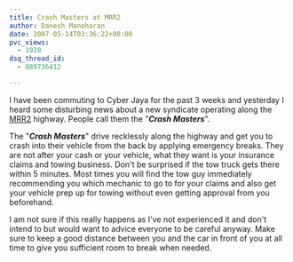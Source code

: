 ```yaml
---
title: Crash Masters at MRR2
author: Danesh Manoharan
date: 2007-05-14T03:36:22+00:00
pvc_views:
  - 1928
dsq_thread_id:
  - 889736412

---
```

I have been commuting to Cyber Jaya for the past 3 weeks and yesterday I heard some disturbing news about a new syndicate operating along the [MRR2][1] highway. People call them the "_**Crash Masters**_".

The "_**Crash Masters**_" drive recklessly along the highway and get you to crash into their vehicle from the back by applying emergency breaks. They are not after your cash or your vehicle, what they want is your insurance claims and towing business. Don't be surprised if the tow truck gets there within 5 minutes. Most times you will find the tow guy immediately recommending you which mechanic to go to for your claims and also get your vehicle prep up for towing without even getting approval from you beforehand.

I am not sure if this really happens as I've not experienced it and don't intend to but would want to advice everyone to be careful anyway. Make sure to keep a good distance between you and the car in front of you at all time to give you sufficient room to break when needed.

 [1]: http://en.wikipedia.org/wiki/Kuala_Lumpur_Middle_Ring_Road_2